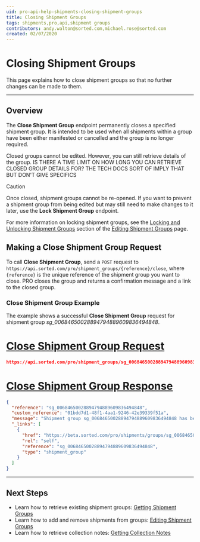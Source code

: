 ```yaml
---
uid: pro-api-help-shipments-closing-shipment-groups
title: Closing Shipment Groups
tags: shipments,pro,api,shipment groups
contributors: andy.walton@sorted.com,michael.rose@sorted.com
created: 02/07/2020
---
```

# Closing Shipment Groups

This page explains how to close shipment groups so that no further changes can be made to them.

---

## Overview

The **Close Shipment Group** endpoint permanently closes a specified shipment group. It is intended to be used when all shipments within a group have been either manifested or cancelled and the group is no longer required. 

Closed groups cannot be edited. However, you can still retrieve details of the group. <span class="highlight">IS THERE A TIME LIMIT ON HOW LONG YOU CAN RETRIEVE CLOSED GROUP DETAILS FOR? THE TECH DOCS SORT OF IMPLY THAT BUT DON'T GIVE SPECIFICS</span>

> [!CAUTION]
> Once closed, shipment groups cannot be re-opened. If you want to prevent a shipment group from being edited but may still need to make changes to it later, use the **Lock Shipment Group** endpoint.
>
> For more information on locking shipment groups, see the [Locking and Unlocking Shipment Groups](/pro/api/shipments/editing_shipment_groups.html#locking-and-unlocking-shipment-groups) section of the [Editing Shipment Groups](/pro/api/shipments/editing_shipment_groups.html) page.

## Making a Close Shipment Group Request

To call **Close Shipment Group**, send a `POST` request to `https://api.sorted.com/pro/shipment_groups/{reference}/close`, where `{reference}` is the unique reference of the shipment group you want to close. PRO closes the group and returns a confirmation message and a link to the closed group.

### Close Shipment Group Example

The example shows a successful **Close Shipment Group** request for shipment group _sg_00684650028894794889609836494848_.

# [Close Shipment Group Request](#tab/close-shipment-group-request)

```json
https://api.sorted.com/pro/shipment_groups/sg_00684650028894794889609836494848/close
```

# [Close Shipment Group Response](#tab/close-shipment-group-response)

```json
{
  "reference": "sg_00684650028894794889609836494848",
  "custom_reference": "01bdd7d1-48f1-4aa1-9246-42e39339f51a",
  "message": "Shipment group sg_00684650028894794889609836494848 has been closed successfully",
  "_links": [
    {
      "href": "https://beta.sorted.com/pro/shipments/groups/sg_00684650028894794889609836494848",
      "rel": "self",
      "reference": "sg_00684650028894794889609836494848",
      "type": "shipment_group"
    }
  ]
}
```
---

## Next Steps

* Learn how to retrieve existing shipment groups: [Getting Shipment Groups](/pro/api/shipments/getting_shipment_groups.html)
* Learn how to add and remove shipments from groups: [Editing Shipment Groups](/pro/api/shipments/editing_shipment_groups.html)
* Learn how to retrieve collection notes: [Getting Collection Notes](/pro/api/shipments/getting_collection_notes.html)